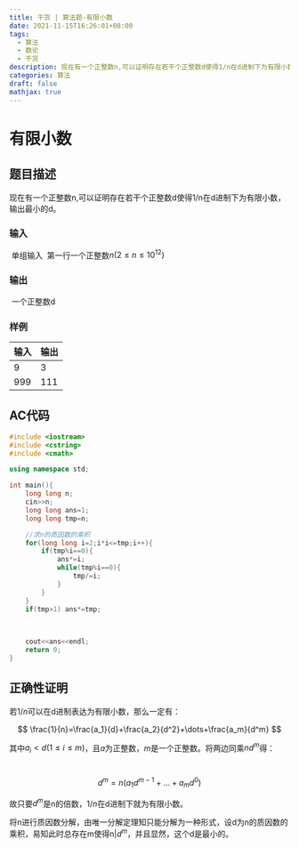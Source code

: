 ```yaml
---
title: 干货 | 算法题-有限小数
date: 2021-11-15T16:26:01+08:00
tags:
  - 算法
  - 数论
  - 干货
description: 现在有一个正整数n,可以证明存在若干个正整数d使得1/n在d进制下为有限小数，输出最小的d。
categories: 算法
draft: false
mathjax: true
---
```


# 有限小数

## 题目描述

​	现在有一个正整数n,可以证明存在若干个正整数d使得1/n在d进制下为有限小数，输出最小的d。

### 输入

​	单组输入
​	第一行一个正整数$n(2\le n\le 10^{12})$

### 输出

​	一个正整数d

### 样例

| 输入 | 输出 |
| ---- | ---- |
| 9    | 3    |
| 999  | 111  |

## AC代码

```c++
#include <iostream>
#include <cstring>
#include <cmath>

using namespace std;

int main(){
    long long n;
    cin>>n;
    long long ans=1;
    long long tmp=n;

    //求n的质因数的乘积
    for(long long i=2;i*i<=tmp;i++){
        if(tmp%i==0){
            ans*=i;
            while(tmp%i==0){
                tmp/=i;
            }
        }
    }
    if(tmp>1) ans*=tmp;
    
    

    cout<<ans<<endl;
    return 0;
}


```

## 正确性证明

​若$1/n$可以在d进制表达为有限小数，那么一定有：

$$
\frac{1}{n}=\frac{a_1}{d}+\frac{a_2}{d^2}+\dots+\frac{a_m}{d^m}
$$

其中$a_i< d(1\le i\le m)$，且$a$为正整数，$m$是一个正整数。将两边同乘$nd^m$得：

​$$
d^m=n(a_1d^{m-1}+\dots+a_md^0)
$$

故只要$d^m$是n的倍数，$1/n$在d进制下就为有限小数。

将n进行质因数分解，由唯一分解定理知只能分解为一种形式，设d为n的质因数的乘积，易知此时总存在m使得n|$d^m$，并且显然，这个d是最小的。
